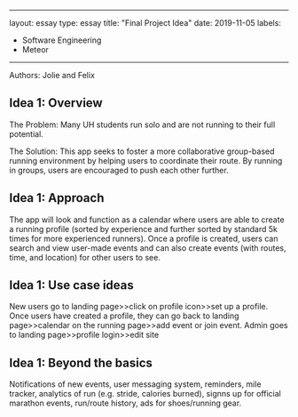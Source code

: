 
---
layout: essay
type: essay
title: "Final Project Idea"
date: 2019-11-05
labels:
  - Software Engineering
  - Meteor
---

Authors: Jolie and Felix

## Idea 1: Overview

The Problem: Many UH students run solo and are not running to their full potential. 

The Solution: This app seeks to foster a more collaborative group-based running environment by helping users to coordinate their route. By running in groups, users are encouraged to push each other further. 

## Idea 1: Approach

The app will look and function as a calendar where users are able to create a running profile (sorted by experience and further sorted by standard 5k times for more experienced runners). Once a profile is created, users can search and view user-made events and can also create events (with routes, time, and location) for other users to see. 

## Idea 1: Use case ideas

New users go to landing page>>click on profile icon>>set up a profile.
Once users have created a profile, they can go back to landing page>>calendar on the running page>>add event or join event.
Admin goes to landing page>>profile login>>edit site

## Idea 1: Beyond the basics

Notifications of new events, user messaging system, reminders, mile tracker, analytics of run (e.g. stride, calories burned), signns up for official marathon events, run/route history, ads for shoes/running gear.


